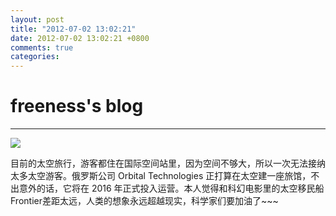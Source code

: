 ```yaml
---
layout: post
title: "2012-07-02 13:02:21"
date: 2012-07-02 13:02:21 +0800
comments: true
categories: 
---
```


# freeness's blog

----------

![](http://okqmqrbgo.bkt.clouddn.com/201207021302211.jpg)

>
目前的太空旅行，游客都住在国际空间站里，因为空间不够大，所以一次无法接纳太多太空游客。俄罗斯公司 Orbital Technologies 正打算在太空建一座旅馆，不出意外的话，它将在 2016 年正式投入运营。本人觉得和科幻电影里的太空移民船Frontier差距太远，人类的想象永远超越现实，科学家们要加油了~~~